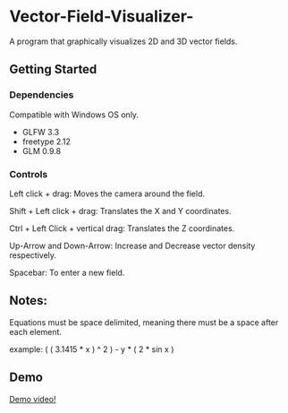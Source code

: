 
# Vector-Field-Visualizer-

A program that graphically visualizes 2D and 3D vector fields.

## Getting Started
### Dependencies
Compatible with Windows OS only.
- GLFW 3.3
- freetype 2.12
- GLM 0.9.8

### Controls
Left click + drag: Moves the camera around the field.

Shift + Left click + drag: Translates the X and Y coordinates.

Ctrl + Left Click + vertical drag: Translates the Z coordinates.

Up-Arrow and Down-Arrow: Increase and Decrease vector density respectively.

Spacebar: To enter a new field.

## Notes:
Equations must be space delimited, meaning there must be a space after each element.

example: ( ( 3.1415 * x ) ^ 2 ) - y * ( 2 * sin x ) 


## Demo
[Demo video!](https://www.youtube.com/watch?v=kc_Eosg45Ag)
